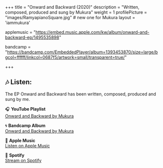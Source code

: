 
+++
title = "Onward and Backward (2020)"
description = "Written, composed, produced and sung by Mukura"
weight = 1
profilePicture = "images/RamyapianoSquare.jpg" # new one for Mukura
layout = 'iammukura'

applemusic = "https://embed.music.apple.com/kw/album/onward-and-backward-ep/1495535898"

bandcamp = "https://bandcamp.com/EmbeddedPlayer/album=1393453870/size=large/bgcol=ffffff/linkcol=0687f5/artwork=small/transparent=true/"

+++



## 🎶 Listen:

The EP Onward and Backward has been written, composed, produced and sung by me. 

🎧 **YouTube Playlist**  
[Onward and Backward by Mukura](https://www.youtube.com/playlist?list=PLS3ht0M-8OLdcABndrZU16El2lJ91Fskp)

🌀 **Bandcamp Album**  
[Onward and Backward by Mukura](https://mukura.bandcamp.com/album/onward-and-backward)

🍎 **Apple Music**  
[Listen on Apple Music](https://music.apple.com/kw/album/onward-and-backward-ep/1495535898)

🎵 **Spotify**  
[Stream on Spotify](https://open.spotify.com/album/0NaSMiBBsFeEXAus7W3ZZY)
